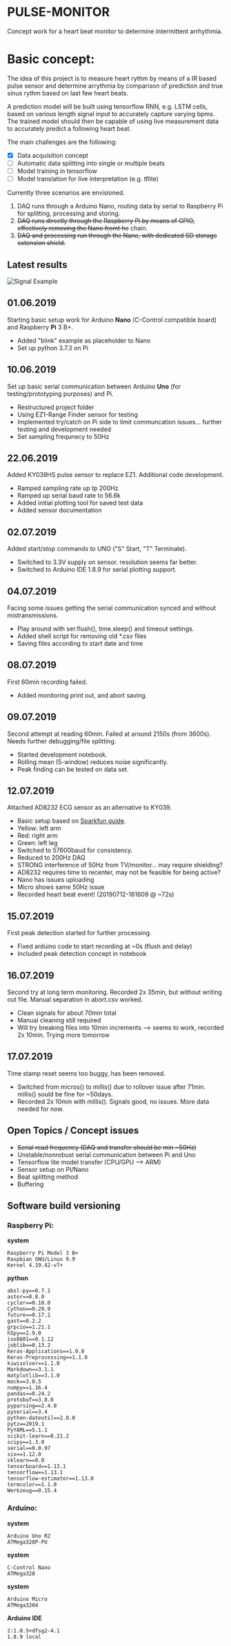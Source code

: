 # PULSE-MONITOR
Concept work for a heart beat monitor to determine intermittent arrhythmia. 

# Basic concept:
The idea of this project is to measure heart rythm by means of a IR based pulse sensor and determine arrythmia by comparison of prediction and true sinus rythm based on last few heart beats. 

A prediction model will be built using tensorflow RNN, e.g. LSTM cells, based on various length signal input to accurately capture varying bpms. The trained model should then be capable of using live measurement data to accurately predict a following heart beat.

The main challenges are the following:

- [X] Data acquisition concept
- [ ] Automatic data splitting into single or multiple beats
- [ ] Model training in tensorflow
- [ ] Model translation for live interpretation (e.g. tflite)

Currently three scenarios are envisioned.

1. DAQ runs through a Arduino Nano, routing data by serial to Raspberry Pi for splitting, processing and storing.
1. ~~DAQ runs directly through the Raspberry Pi by means of GPIO, effectively removing the Nano fromt he~~ chain.
1. ~~DAQ and processing run through the Nano, with dedicated SD storage extension shield.~~

## Latest results

![Signal Example](signal_example.png "Signal Example")

## 01.06.2019
Starting basic setup work for Arduino **Nano** (C-Control compatible board) and Raspberry **Pi** 3 B+.
* Added "blink" example as placeholder to Nano
* Set up python 3.7.3 on Pi

## 10.06.2019
Set up basic serial communication between Arduino **Uno** (for testing/prototyping purposes) and Pi.
* Restructured project folder
* Using EZ1-Range Finder sensor for testing
* Implemented try/catch on Pi side to limit communcation issues... further testing and development needed
* Set sampling frequnecy to 50Hz

## 22.06.2019
Added KY039HS pulse sensor to replace EZ1. Additional code development.
* Ramped sampling rate up tp 200Hz
* Ramped up serial baud rate to 56.6k
* Added initial plotting tool for saved test data
* Added sensor documentation

## 02.07.2019
Added start/stop commands to UNO ("S" Start, "T" Terminate).
* Switched to 3.3V supply on sensor. resolution seems far better.
* Switched to Arduino IDE 1.8.9 for serial plotting support.

## 04.07.2019
Facing some issues getting the serial communication synced and without mistransmissions.
* Play around with ser.flush(), time.sleep() and timeout settings.
* Added shell script for removing old *.csv files
* Saving files according to start date and time

## 08.07.2019
First 60min recording failed.
* Added monitoring print out, and abort saving.

## 09.07.2019
Second attempt at reading 60min. Failed at around 2150s (from 3600s). Needs further debugging/file splitting.
* Started development notebook.
* Rolling mean (5-window) reduces noise significantly.
* Peak finding can be tested on data set.

## 12.07.2019
Attached AD8232 ECG sensor as an alternative to KY039. 
* Basic setup based on [Sparkfun guide](https://learn.sparkfun.com/tutorials/ad8232-heart-rate-monitor-hookup-guide/all).
 * Yellow: left arm
 * Red: right arm
 * Green: left leg
* Switched to 57600baud for consistency.
* Reduced to 200Hz DAQ
* STRONG interference of 50Hz from TV/monitor... may require shielding?
* AD8232 requires time to recenter, may not be feasible for being active?
* Nano has issues uploading
* Micro shows same 50Hz issue
* Recorded heart beat event! (20190712-161609 @ ~72s)

## 15.07.2019
First peak detection started for further processing.
* Fixed arduino code to start recording at ~0s (flush and delay)
* Included peak detection concept in notebook

## 16.07.2019
Second try at long term monitoring. Recorded 2x 35min, but without writing out file. Manual separation in abort.csv worked.
* Clean signals for about 70min total
* Manual cleaning still required
* Will try breaking files into 10min increments --> seems to work, recorded 2x 10min. Trying more tomorrow

## 17.07.2019
Time stamp reset seems too buggy, has been removed. 
* Switched from micros() to millis() due to rollover issue after 71min. millis() sould be fine for ~50days.
* Recorded 2x 10min with millis(). Signals good, no issues. More data needed for now.

## Open Topics / Concept issues
* <del>Serial read frequency (DAQ and transfer should be min ~50Hz)</del>
* Unstable/nonrobust serial communication between Pi and Uno
* Tensorflow lite model transfer (CPU/GPU --> ARM)
* Sensor setup on PI/Nano
* Beat splitting method
* Buffering

## Software build versioning

### Raspberry Pi:
**system**
```
Raspberry Pi Model 3 B+
Raspbian GNU/Linux 9.9
Kernel 4.19.42-v7+
```

**python**
```
absl-py==0.7.1
astor==0.8.0
cycler==0.10.0
Cython==0.29.9
future==0.17.1
gast==0.2.2
grpcio==1.21.1
h5py==2.9.0
iso8601==0.1.12
joblib==0.13.2
Keras-Applications==1.0.8
Keras-Preprocessing==1.1.0
kiwisolver==1.1.0
Markdown==3.1.1
matplotlib==3.1.0
mock==3.0.5
numpy==1.16.4
pandas==0.24.2
protobuf==3.8.0
pyparsing==2.4.0
pyserial==3.4
python-dateutil==2.8.0
pytz==2019.1
PyYAML==5.1.1
scikit-learn==0.21.2
scipy==1.3.0
serial==0.0.97
six==1.12.0
sklearn==0.0
tensorboard==1.13.1
tensorflow==1.13.1
tensorflow-estimator==1.13.0
termcolor==1.1.0
Werkzeug==0.15.4
```

### Arduino:
**system**
```
Arduino Uno R2
ATMega328P-PU
```

**system**
```
C-Control Nano
ATMega328
```

**system**
```
Arduino Micro
ATMega3204
```

**Arduino  IDE**
```
2:1.0.5+dfsg2-4.1
1.8.9 local
```
